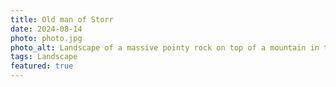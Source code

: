 ```yaml
---
title: Old man of Storr
date: 2024-08-14
photo: photo.jpg
photo_alt: Landscape of a massive pointy rock on top of a mountain in the Highlands early in the morning
tags: Landscape
featured: true
---
```

